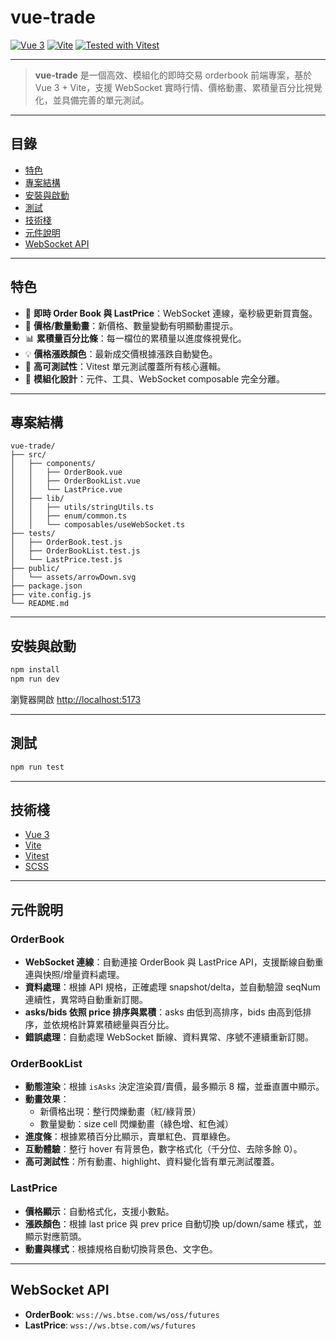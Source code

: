 # vue-trade


[![Vue 3](https://img.shields.io/badge/vue-3.x-brightgreen.svg)](https://vuejs.org/)
[![Vite](https://img.shields.io/badge/vite-^4.0-blue.svg)](https://vitejs.dev/)
[![Tested with Vitest](https://img.shields.io/badge/tested%20with-vitest-6E9F18.svg)](https://vitest.dev/)

---

> **vue-trade** 是一個高效、模組化的即時交易 orderbook 前端專案，基於 Vue 3 + Vite，支援 WebSocket 實時行情、價格動畫、累積量百分比視覺化，並具備完善的單元測試。

---

## 目錄
- [特色](#特色)
- [專案結構](#專案結構)
- [安裝與啟動](#安裝與啟動)
- [測試](#測試)
- [技術棧](#技術棧)
- [元件說明](#元件說明)
- [WebSocket API](#websocket-api)

---

## 特色
- 🚀 **即時 Order Book 與 LastPrice**：WebSocket 連線，毫秒級更新買賣盤。
- 🎨 **價格/數量動畫**：新價格、數量變動有明顯動畫提示。
- 📊 **累積量百分比條**：每一檔位的累積量以進度條視覺化。
- 💡 **價格漲跌顏色**：最新成交價根據漲跌自動變色。
- 🧪 **高可測試性**：Vitest 單元測試覆蓋所有核心邏輯。
- 🧩 **模組化設計**：元件、工具、WebSocket composable 完全分離。

---

## 專案結構

```
vue-trade/
├── src/
│   ├── components/
│   │   ├── OrderBook.vue
│   │   ├── OrderBookList.vue
│   │   └── LastPrice.vue
│   ├── lib/
│   │   ├── utils/stringUtils.ts
│   │   ├── enum/common.ts
│   │   └── composables/useWebSocket.ts
├── tests/
│   ├── OrderBook.test.js
│   ├── OrderBookList.test.js
│   └── LastPrice.test.js
├── public/
│   └── assets/arrowDown.svg
├── package.json
├── vite.config.js
└── README.md
```

---

## 安裝與啟動

```bash
npm install
npm run dev
```

瀏覽器開啟 [http://localhost:5173](http://localhost:5173)

---

## 測試

```bash
npm run test
```

---

## 技術棧
- [Vue 3](https://vuejs.org/)
- [Vite](https://vitejs.dev/)
- [Vitest](https://vitest.dev/)
- [SCSS](https://sass-lang.com/)

---

## 元件說明

### OrderBook
- **WebSocket 連線**：自動連接 OrderBook 與 LastPrice API，支援斷線自動重連與快照/增量資料處理。
- **資料處理**：根據 API 規格，正確處理 snapshot/delta，並自動驗證 seqNum 連續性，異常時自動重新訂閱。
- **asks/bids 依照 price 排序與累積**：asks 由低到高排序，bids 由高到低排序，並依規格計算累積總量與百分比。
- **錯誤處理**：自動處理 WebSocket 斷線、資料異常、序號不連續重新訂閱。

### OrderBookList
- **動態渲染**：根據 `isAsks` 決定渲染買/賣價，最多顯示 8 檔，並垂直置中顯示。
- **動畫效果**：
    - 新價格出現：整行閃爍動畫（紅/綠背景）
    - 數量變動：size cell 閃爍動畫（綠色增、紅色減）
- **進度條**：根據累積百分比顯示，賣單紅色、買單綠色。
- **互動體驗**：整行 hover 有背景色，數字格式化（千分位、去除多餘 0）。
- **高可測試性**：所有動畫、highlight、資料變化皆有單元測試覆蓋。

### LastPrice
- **價格顯示**：自動格式化，支援小數點。
- **漲跌顏色**：根據 last price 與 prev price 自動切換 up/down/same 樣式，並顯示對應箭頭。
- **動畫與樣式**：根據規格自動切換背景色、文字色。

---

## WebSocket API
- **OrderBook**: `wss://ws.btse.com/ws/oss/futures`
- **LastPrice**: `wss://ws.btse.com/ws/futures`
